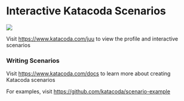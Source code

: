 # Interactive Katacoda Scenarios

[![](http://shields.katacoda.com/katacoda/juu/count.svg)](https://www.katacoda.com/juu "Get your profile on Katacoda.com")

Visit https://www.katacoda.com/juu to view the profile and interactive scenarios

### Writing Scenarios
Visit https://www.katacoda.com/docs to learn more about creating Katacoda scenarios

For examples, visit https://github.com/katacoda/scenario-example
